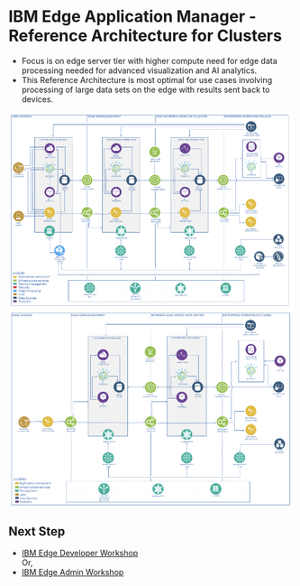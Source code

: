 # IBM Edge Application Manager - Reference Architecture for Clusters

- Focus is on edge server tier with higher compute need for edge data processing needed for advanced visualization 
  and AI analytics.
- This Reference Architecture is most optimal for use cases involving processing of large data sets on the edge with 
  results sent back to devices.

<img src="images/reference-architecture_3.png" />

<img src="images/reference-architecture_4.png" />

## Next Step

- [IBM Edge Developer Workshop](edge-workshop-developer.md)
  <br> Or,
- [IBM Edge Admin Workshop](edge-workshop-admin.md)